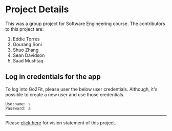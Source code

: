 # Project Details
This was a group project for Software Engineering course. The contributors to this project are:
1. Eddie Torres
2. Gourang Soni
3. Shuo Zhang
4. Sean Davidson
5. Saad Mushtaq


## Log in credentials for the app

To log into Go2Fit, please user the below user credentials. Although, it's possible to create a new user and use those credentials.

```
Username: s
Password: a
```

****
Please [click here](https://github.com/SaadBenn/Go2Fit/blob/master/Vision.md) for vision statement of this project. 

